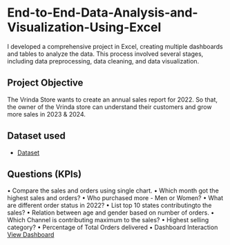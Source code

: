 # End-to-End-Data-Analysis-and-Visualization-Using-Excel
I developed a comprehensive project in Excel, creating multiple dashboards and tables to analyze the data. This process involved several stages, including data preprocessing, data cleaning, and data visualization.
## Project Objective
The Vrinda Store wants to create an annual sales report for 2022. So that, the owner of the Vrinda store can understand their customers and grow more sales in 2023 & 2024.
## Dataset used
- <a href="https://github.com/sushmachowdary1323/End-to-End-Data-Analysis-and-Visualization-Using-Excel/blob/main/Store%20Data%20Analysis.xlsx.zip"> Dataset</a>
## Questions (KPIs)

• Compare the sales and orders using single chart.
• Which month got the highest sales and orders?
• Who purchased more - Men or Women?
• What are different order status in 2022?
• List top 10 states contributingto the sales?
• Relation between age and gender based on number of orders.
• Which Channel is contributing maximum to the sales?
• Highest selling category?
• Percentage of Total Orders delivered
• Dashboard Interaction <a href="https://github.com/sushmachowdary1323/End-to-End-Data-Analysis-and-Visualization-Using-Excel/blob/main/Screenshot%202025-04-12%20182149.png">View Dashboard<a/>
